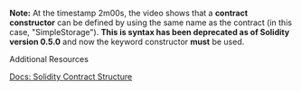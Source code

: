 **Note:** At the timestamp 2m00s, the video shows that a **contract constructor** can be defined by using the same name as the contract (in this case, "SimpleStorage"). **This is syntax has been deprecated as of Solidity version 0.5.0** and now the keyword constructor **must** be used.

Additional Resources

[Docs: Solidity Contract Structure](https://docs.soliditylang.org/en/develop/structure-of-a-contract.html)
